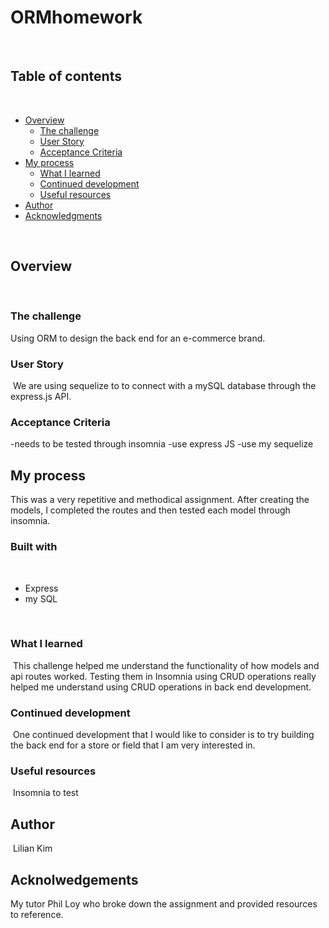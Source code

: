 # ORMhomework


​
## Table of contents
​
- [Overview](#overview)
  - [The challenge](#the-challenge)
  - [User Story](#user-story)
  - [Acceptance Criteria](#acceptance-criteria)
- [My process](#my-process)
  - [What I learned](#what-i-learned)
  - [Continued development](#continued-development)
  - [Useful resources](#useful-resources)
- [Author](#author)
- [Acknowledgments](#acknowledgments)
​

​
## Overview
​
### The challenge

Using ORM to design the back end for an e-commerce brand.
​
### User Story
​
We are using sequelize to to connect with a mySQL database through the express.js API.
​
### Acceptance Criteria
-needs to be tested through insomnia
-use express JS
-use my sequelize


## My process
This was a very repetitive and methodical assignment.
After creating the models, I completed the routes and then tested each model through insomnia.
​
### Built with
​
- Express
- my SQL
​

​
### What I learned
​
This challenge helped me understand the functionality of how models and api routes worked. Testing them in Insomnia using CRUD operations really helped me understand using CRUD operations in back end development.
### Continued development
​
One continued development that I would like to consider is to try building the back end for a store or field that I am very interested in.
​

### Useful resources
​
Insomnia to test
​

## Author
​
Lilian Kim

## Acknolwedgements

My tutor Phil Loy who broke down the assignment and provided resources to reference.